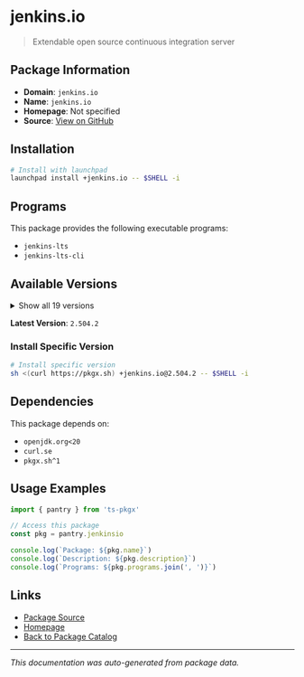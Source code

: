# jenkins.io

> Extendable open source continuous integration server

## Package Information

- **Domain**: `jenkins.io`
- **Name**: `jenkins.io`
- **Homepage**: Not specified
- **Source**: [View on GitHub](https://github.com/pkgxdev/pantry/tree/main/projects/jenkins.io/package.yml)

## Installation

```bash
# Install with launchpad
launchpad install +jenkins.io -- $SHELL -i
```

## Programs

This package provides the following executable programs:

- `jenkins-lts`
- `jenkins-lts-cli`

## Available Versions

<details>
<summary>Show all 19 versions</summary>

- `2.504.2`, `2.504.1`, `2.492.3`, `2.492.2`, `2.492.1`
- `2.479.3`, `2.479.2`, `2.479.1`, `2.462.3`, `2.462.2`
- `2.462.1`, `2.452.3`, `2.452.2`, `2.452.1`, `2.440.3`
- `2.440.2`, `2.440.1`, `2.426.3`, `2.426.2`

</details>

**Latest Version**: `2.504.2`

### Install Specific Version

```bash
# Install specific version
sh <(curl https://pkgx.sh) +jenkins.io@2.504.2 -- $SHELL -i
```

## Dependencies

This package depends on:

- `openjdk.org<20`
- `curl.se`
- `pkgx.sh^1`

## Usage Examples

```typescript
import { pantry } from 'ts-pkgx'

// Access this package
const pkg = pantry.jenkinsio

console.log(`Package: ${pkg.name}`)
console.log(`Description: ${pkg.description}`)
console.log(`Programs: ${pkg.programs.join(', ')}`)
```

## Links

- [Package Source](https://github.com/pkgxdev/pantry/tree/main/projects/jenkins.io/package.yml)
- [Homepage](#)
- [Back to Package Catalog](../package-catalog.md)

---

*This documentation was auto-generated from package data.*
